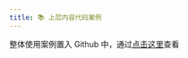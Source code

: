 ```yaml
---
title: 📚 上层内容代码案例
---
```


整体使用案例置入 Github 中，通过[点击这里](https://github.com/Chivas-Regal/JavaLearn/tree/main/spring_01)查看